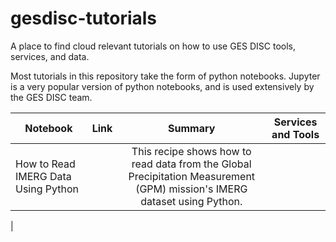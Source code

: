 # gesdisc-tutorials

A place to find cloud relevant tutorials on how to use GES DISC tools, services, and data.

Most tutorials in this repository take the form of python notebooks. Jupyter is a very popular version of python notebooks, and is used extensively by the GES DISC team.

| Notebook  | Link | Summary | Services and Tools |
| ------------- |:-------------:|:-------------:|:-------------:|
| How to Read IMERG Data Using Python     |      | This recipe shows how to read data from the Global Precipitation Measurement (GPM) mission's IMERG dataset using Python. |  |
| 
